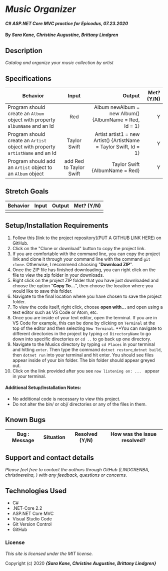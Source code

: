 # _Music Organizer_

#### _C# ASP.NET Core MVC practice for Epicodus, 07.23.2020_

#### By _**Sara Kane, Christine Augustine, Brittany Lindgren**_


## Description

_Catalog and organize your music collection by artist_


## Specifications

| Behavior   |   Input   |  Output |  Met? (Y/N)  |
|----------|:-------------:|------:|-----------:|
|  Program should create an `Album` object with property `albumName` and an Id  |  Red  |  Album newAlbum = new Album() {AlbumName = Red, Id = 1}  |  Y  |
|  Program should create an `Artist` object with property  `artistName` and an Id  |  Taylor Swift  |  Artist artist1 = new Artist() {ArtistName = Taylor Swift, Id = 1} |  Y  |
|  Program should add an `Artist` object to an `Album` object  |  add Red to Taylor Swift  |  Taylor Swift {AlbumName = Red}  |  Y  |


## Stretch Goals
| Behavior   |   Input   |  Output |  Met? (Y/N)  |
|----------|:-------------:|------:|-----------:|
|  |  |  |  |


## Setup/Installation Requirements

  1. Follow this [link to the project repository](PUT A GITHUB LINK HERE) on GitHub.  
  2. Click on the "Clone or download" button to copy the project link.     
  3. If you are comfortable with the command line, you can copy the project link and clone it through your command line with the command `git clone`. Otherwise, I recommend choosing "**Download ZIP**".     
   4. Once the ZIP file has finished downloading, you can right click on the file to view the zip folder in your downloads.     
  5. Right click on the project ZIP folder that you have just downloaded and choose the option "**Copy To...**", then choose the location where you would like to save this folder.      
  6. Navigate to the final location where you have chosen to save the project folder.      
  7. To view the code itself, right click, choose **open with...** and open using a text editor such as VS Code or Atom, etc.
  8. Once you are inside of your text editor, open the terminal. If you are in VS Code for example, this can be done by clicking on `Terminal` at the top of the editor and then selecting `New Terminal`. **You can navigate to different directories in the project by typing `cd DirectoryName` to go down into specific directories or `cd ..` to go back up one directory. 
  9. Navigate to the Musics directory by typing `cd Places` in your terminal and hitting `enter`. Then type the command `dotnet restore`,`dotnet build`, then `dotnet run` into your terminal and hit enter. You should see files appear inside of your bin folder. The bin folder should appear greyed out. 
  10. Click on the link provided after you see `now listening on: ... ` appear in your terminal.


#### Additional Setup/Installation Notes:

* No additional code is necessary to view this project.   
* Do not alter the bin/ or obj/ directories or any of the files in them.

## Known Bugs

| Bug : Message |  Situation  | Resolved (Y/N) |  How was the issue resolved?  |
| ------- | ----- | ------ | ------- |
 


## Support and contact details

_Please feel free to contact the authors through GitHub (LINDGRENBA, christinereina, ) with any feedback, questions or concerns._


## Technologies Used

* C# 
* .NET-Core 2.2
* ASP.NET Core MVC
* Visual Studio Code
* Git Version Control 
* GitHub


### License

*This site is licensed under the MIT license.*

Copyright (c) 2020 **_{Sara Kane, Christine Augustine, Brittany Lindgren}_**